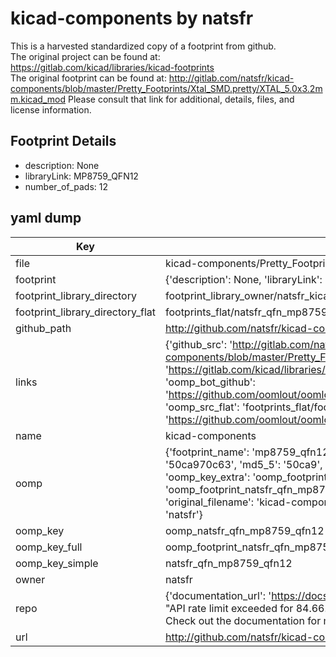 # kicad-components by natsfr  
This is a harvested standardized copy of a footprint from github.  
The original project can be found at:  
https://gitlab.com/kicad/libraries/kicad-footprints  
The original footprint can be found at:
http://gitlab.com/natsfr/kicad-components/blob/master/Pretty_Footprints/Xtal_SMD.pretty/XTAL_5.0x3.2mm.kicad_mod
Please consult that link for additional, details, files, and license information.  
## Footprint Details
* description: None  
* libraryLink: MP8759_QFN12  
* number_of_pads: 12  
## yaml dump  
| Key | Value |  
| --- | --- |  
| file | kicad-components/Pretty_Footprints/QFN.pretty/MP8759_QFN12.kicad_mod |  
| footprint | {'description': None, 'libraryLink': 'MP8759_QFN12', 'number_of_pads': 12} |  
| footprint_library_directory | footprint_library_owner/natsfr_kicad-components |  
| footprint_library_directory_flat | footprints_flat/natsfr_qfn_mp8759_qfn12/working |  
| github_path | http://github.com/natsfr/kicad-components/blob/master/Pretty_Footprints/QFN.pretty/MP8759_QFN12.kicad_mod |  
| links | {'github_src': 'http://gitlab.com/natsfr/kicad-components/blob/master/Pretty_Footprints/Xtal_SMD.pretty/XTAL_5.0x3.2mm.kicad_mod', 'github_src_repo': 'https://gitlab.com/kicad/libraries/kicad-footprints', 'oomp_bot': 'footprints/natsfr_qfn_mp8759_qfn12/working', 'oomp_bot_github': 'https://github.com/oomlout/oomlout_oomp_footprint_bot/tree/main/footprints/natsfr_qfn_mp8759_qfn12/working', 'oomp_src_flat': 'footprints_flat/footprints_flat/natsfr_qfn_mp8759_qfn12/working', 'oomp_src_flat_github': 'https://github.com/oomlout/oomlout_oomp_footprint_src/tree/main/footprints_flat/natsfr_qfn_mp8759_qfn12/working'} |  
| name | kicad-components |  
| oomp | {'footprint_name': 'mp8759_qfn12', 'library_name': 'qfn', 'md5': '50ca970c63c7a979603cb6223b3460a0', 'md5_10': '50ca970c63', 'md5_5': '50ca9', 'md5_6': '50ca97', 'oomp_key': 'oomp_natsfr_qfn_mp8759_qfn12', 'oomp_key_extra': 'oomp_footprint_natsfr_qfn_mp8759_qfn12', 'oomp_key_full': 'oomp_footprint_natsfr_qfn_mp8759_qfn12_50ca97', 'oomp_key_simple': 'natsfr_qfn_mp8759_qfn12', 'original_filename': 'kicad-components/Pretty_Footprints/QFN.pretty/MP8759_QFN12.kicad_mod', 'owner_name': 'natsfr'} |  
| oomp_key | oomp_natsfr_qfn_mp8759_qfn12 |  
| oomp_key_full | oomp_footprint_natsfr_qfn_mp8759_qfn12 |  
| oomp_key_simple | natsfr_qfn_mp8759_qfn12 |  
| owner | natsfr |  
| repo | {'documentation_url': 'https://docs.github.com/rest/overview/resources-in-the-rest-api#rate-limiting', 'message': "API rate limit exceeded for 84.66.173.59. (But here's the good news: Authenticated requests get a higher rate limit. Check out the documentation for more details.)"} |  
| url | http://github.com/natsfr/kicad-components |  

